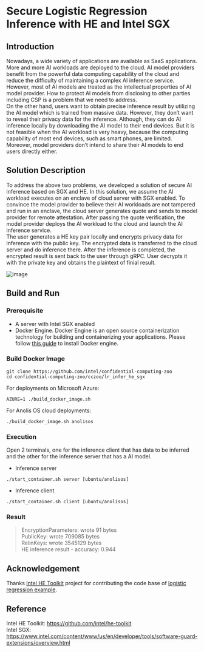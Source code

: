 # Secure Logistic Regression Inference with HE and Intel SGX
## Introduction
Nowadays, a wide variety of applications are available as SaaS applications. More and more AI workloads are deployed to the cloud. 
AI model providers benefit from the powerful data computing capability of the cloud and reduce the difficulty of maintaining a complex AI inference service. 
However, most of AI models are treated as the intellectual properties of AI model provider. 
How to protect AI models from disclosing to other parties including CSP is a problem that we need to address.  
On the other hand, users want to obtain precise inference result by utilizing the AI model which is trained from massive data. 
However, they don’t want to reveal their privacy data for the inference. Although, they can do AI inference locally by downloading the AI model to their end devices. 
But it is not feasible when the AI workload is very heavy, because the computing capability of most end devices, such as smart phones, are limited. 
Moreover, model providers don’t intend to share their AI models to end users directly either.

## Solution Description
To address the above two problems, we developed a solution of secure AI inference based on SGX and HE. In this solution, we assume the AI workload executes on an enclave of cloud server with SGX enabled. 
To convince the model provider to believe their AI workloads are not tampered and run in an enclave, the cloud server generates quote and sends to model provider for remote attestation. 
After passing the quote verification, the model provider deploys the AI workload to the cloud and launch the AI inference service.  
The user generates a HE key pair locally and encrypts privacy data for inference with the public key. The encrypted data is transferred to the cloud server and do inference there. 
After the inference is completed, the encrypted result is sent back to the user through gRPC. User decrypts it with the private key and obtains the plaintext of finial result.

![image](https://user-images.githubusercontent.com/27326867/197438740-9923ca2e-0911-40a0-bf5e-d0bcebc78609.png)

## Build and Run
### Prerequisite
- A server with Intel SGX enabled
- Docker Engine. Docker Engine is an open source containerization technology for
  building and containerizing your applications.
  Please follow [this guide](https://docs.docker.com/engine/install/ubuntu/#install-using-the-convenience-script)
  to install Docker engine.
### Build Docker Image
```
git clone https://github.com/intel/confidential-computing-zoo
cd confidential-computing-zoo/cczoo/lr_infer_he_sgx
```
For deployments on Microsoft Azure:
```shell
AZURE=1 ./build_docker_image.sh
```
For Anolis OS cloud deployments:
```shell
./build_docker_image.sh anolisos
```
### Execution
Open 2 terminals, one for the inference client that has data to be inferred and the other for the inference server that has a AI model.
- Inference server
```
./start_container.sh server [ubuntu/anolisos]
```
- Inference client
```
./start_container.sh client [ubuntu/anolisos]
```
### Result
>EncryptionParameters: wrote 91 bytes  
PublicKey: wrote 709085 bytes  
RelinKeys: wrote 3545129 bytes  
HE inference result - accuracy: 0.944  


## Acknowledgement
Thanks [Intel HE Toolkit](https://github.com/intel/he-toolkit) project for contributing the code base of [logistic regression example](https://github.com/intel/he-toolkit/tree/main/he-samples/examples/logistic-regression).

## Reference
Intel HE Toolkit: https://github.com/intel/he-toolkit  
Intel SGX: https://www.intel.com/content/www/us/en/developer/tools/software-guard-extensions/overview.html

